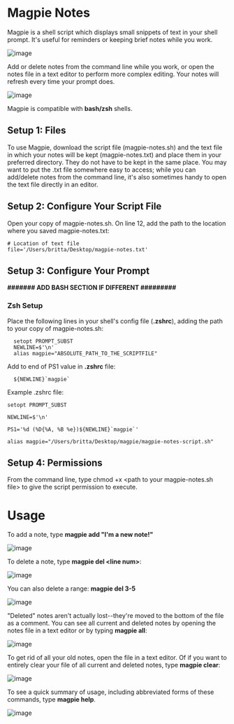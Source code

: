 # Magpie Notes

Magpie is a shell script which displays small snippets of text in your shell prompt. It's useful for reminders or keeping brief notes while you work.

![image](https://github.com/bkager/Magpie/assets/68086185/089fff15-35b9-426c-9ee1-292109ea8747)

Add or delete notes from the command line while you work, or open the notes file in a text editor to perform more complex editing. Your notes will refresh every time your prompt does.

![image](https://github.com/bkager/Magpie/assets/68086185/7cab2546-a129-4b4b-9e7b-a7f1325fe50a)

Magpie is compatible with **bash/zsh** shells.

## Setup 1: Files

To use Magpie, download the script file (magpie-notes.sh) and the text file in which your notes will be kept (magpie-notes.txt) and place them in your preferred directory. They do not have to be kept in the same place. You may want to put the .txt file somewhere easy to access; while you can add/delete notes from the command line, it's also sometimes handy to open the text file directly in an editor.

## Setup 2: Configure Your Script File

Open your copy of magpie-notes.sh. On line 12, add the path to the location where you saved magpie-notes.txt: 
```
# Location of text file
file='/Users/britta/Desktop/magpie-notes.txt'
```

## Setup 3: Configure Your Prompt

**####### ADD BASH SECTION IF DIFFERENT #########**

### Zsh Setup

Place the following lines in your shell's config file (**.zshrc**), adding the path to your copy of magpie-notes.sh:
```
  setopt PROMPT_SUBST
  NEWLINE=$'\n'
  alias magpie="ABSOLUTE_PATH_TO_THE_SCRIPTFILE"
```
Add to end of PS1 value in **.zshrc** file: 
```
  ${NEWLINE}`magpie`
```

Example .zshrc file: 
```
setopt PROMPT_SUBST

NEWLINE=$'\n'

PS1='%d (%D{%A, %B %e})${NEWLINE}`magpie`'

alias magpie="/Users/britta/Desktop/magpie/magpie-notes-script.sh"
```
## Setup 4: Permissions

From the command line, type chmod +x \<path to your magpie-notes.sh file> to give the script permission to execute. 

# Usage

To add a note, type **magpie add "I'm a new note!"**

![image](https://github.com/bkager/Magpie/assets/68086185/58a06b9e-86ef-4ec4-b4a5-4c958766222b)

To delete a note, type **magpie del \<line num>**:

![image](https://github.com/bkager/Magpie/assets/68086185/a8618f62-675a-4d0a-83d2-6928905d7be2)

You can also delete a range: **magpie del 3-5**

![image](https://github.com/bkager/Magpie/assets/68086185/bbd8170d-ae57-4291-acca-df9df6dd2901)

"Deleted" notes aren't actually lost--they're moved to the bottom of the file as a comment. You can see all current and deleted notes by opening the notes file in a text editor or by typing **magpie all**: 

![image](https://github.com/bkager/Magpie/assets/68086185/c13622f0-b502-4831-a82d-c2e11715b217)

To get rid of all your old notes, open the file in a text editor. Of if you want to entirely clear your file of all current and deleted notes, type **magpie clear**: 

![image](https://github.com/bkager/Magpie/assets/68086185/b4366602-5be7-4930-a4fc-832928500665)

To see a quick summary of usage, including abbreviated forms of these commands, type **magpie help**. 

![image](https://github.com/bkager/Magpie/assets/68086185/e4e39a37-75bd-400c-a5e5-91952d49a1c4)



